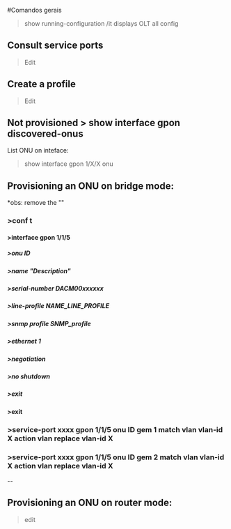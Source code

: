 #Comandos gerais
>show running-configuration /it displays OLT all config

## Consult service ports
> Edit
## Create a profile 
> Edit

## Not provisioned > show interface gpon discovered-onus
List ONU on inteface:

> show interface gpon 1/X/X onu


## Provisioning an ONU on bridge mode:

*obs: remove the ""
### >conf t
#### >interface gpon 1/1/5
##### >onu ID
##### >name "Description"
##### >serial-number DACM00xxxxxx
##### >line-profile NAME_LINE_PROFILE
##### >snmp profile SNMP_profile
##### >ethernet 1
##### >negotiation
##### >no shutdown
##### >exit
#### >exit
### >service-port xxxx gpon 1/1/5 onu ID gem 1 match vlan vlan-id X action vlan replace vlan-id X
### >service-port xxxx gpon 1/1/5 onu ID gem 2 match vlan vlan-id X action vlan replace vlan-id X

--

## Provisioning an ONU on router mode: 
> edit
